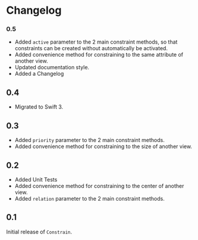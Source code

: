 # Changelog

### 0.5

- Added `active` parameter to the 2 main constraint methods, so that constraints can be created without automatically be activated.
- Added convenience method for constraining to the same attribute of another view.
- Updated documentation style.
- Added a Changelog

## 0.4

- Migrated to Swift 3.

## 0.3

- Added `priority` parameter to the 2 main constraint methods.
- Added convenience method for constraining to the size of another view.

## 0.2

- Added Unit Tests
- Added convenience method for constraining to the center of another view.
- Added `relation` parameter to the 2 main constraint methods.

## 0.1

Initial release of `Constrain`.
